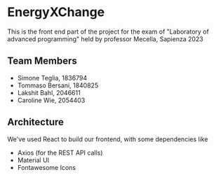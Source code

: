 # EnergyXChange 

This is the front end part of the project for the exam of "Laboratory of advanced programming" held by professor Mecella, Sapienza 2023

## Team Members
- Simone Teglia, 1836794
- Tommaso Bersani, 1840825
- Lakshit Bahl, 2046611
- Caroline Wie, 2054403

## Architecture
We've used React to build our frontend, with some dependencies like
- Axios (for the REST API calls)
- Material UI
- Fontawesome Icons
